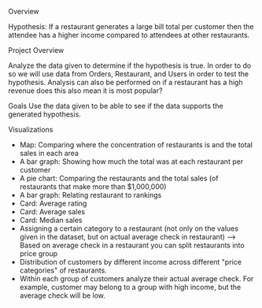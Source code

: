 Overview

Hypothesis: If a restaurant generates a large bill total per customer then the attendee has a higher income compared to attendees at other restaurants.

Project Overview

Analyze the data given to determine if the hypothesis is true. In order to do so we will use data from Orders, Restaurant, and Users in order to test the hypothesis.
Analysis can also be performed on if a restaurant has a high revenue does this also mean it is most popular?

Goals
Use the data given to be able to see if the data supports the generated hypothesis. 

Visualizations
- Map: Comparing where the concentration of restaurants is and the total sales in each area
- A bar graph: Showing how much the total was at each restaurant per customer
- A pie chart: Comparing the restaurants and the total sales (of restaurants that make more than $1,000,000)
- A bar graph: Relating restaurant to rankings
- Card: Average rating
- Card: Average sales
- Card: Median sales
- Assigning a certain category to a restaurant (not only on the values given in the dataset, but on actual average check in restaurant) --> Based on average check in a restaurant you can split restaurants into price group 
- Distribution of customers by different income across different "price categories" of restaurants.
- Within each group of customers analyze their actual average check. For example, customer may belong to a group with high income, but the average check will be low.
